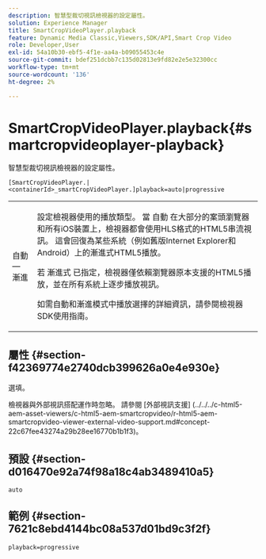 ```yaml
---
description: 智慧型裁切視訊檢視器的設定屬性。
solution: Experience Manager
title: SmartCropVideoPlayer.playback
feature: Dynamic Media Classic,Viewers,SDK/API,Smart Crop Video
role: Developer,User
exl-id: 54a10b30-ebf5-4f1e-aa4a-b09055453c4e
source-git-commit: bdef251dcbb7c135d02813e9fd82e2e5e32300cc
workflow-type: tm+mt
source-wordcount: '136'
ht-degree: 2%

---
```


# SmartCropVideoPlayer.playback{#smartcropvideoplayer-playback}

智慧型裁切視訊檢視器的設定屬性。

`[SmartCropVideoPlayer.|<containerId>_smartCropVideoPlayer.]playback=auto|progressive`

<table id="table_C616483932C2482CA9794DDD7313FD7C"> 
 <tbody> 
  <tr> 
   <td colname="col1"> <p> <span class="codeph"> 自動 — 漸進</span> </p> </td> 
   <td colname="col2"> <p> 設定檢視器使用的播放類型。 當 <span class="codeph"> 自動</span> 在大部分的案頭瀏覽器和所有iOS裝置上，檢視器都會使用HLS格式的HTML5串流視訊。 這會回復為某些系統（例如舊版Internet Explorer和Android）上的漸進式HTML5播放。 </p> <p>若 <span class="codeph"> 漸進式</span> 已指定，檢視器僅依賴瀏覽器原本支援的HTML5播放，並在所有系統上逐步播放視訊。 </p> <p>如需自動和漸進模式中播放選擇的詳細資訊，請參閱檢視器SDK使用指南。 </p> </td> 
  </tr> 
 </tbody> 
</table>

## 屬性 {#section-f42369774e2740dcb399626a0e4e930e}

選填。

檢視器與外部視訊搭配運作時忽略。 請參閱 [外部視訊支援]
(../../../c-html5-aem-asset-viewers/c-html5-aem-smartcropvideo/r-html5-aem-smartcropvideo-viewer-external-video-support.md#concept-22c67fee43274a29b28ee16770b1b1f3)。

## 預設 {#section-d016470e92a74f98a18c4ab3489410a5}

`auto`

## 範例 {#section-7621c8ebd4144bc08a537d01bd9c3f2f}

```
playback=progressive
```
